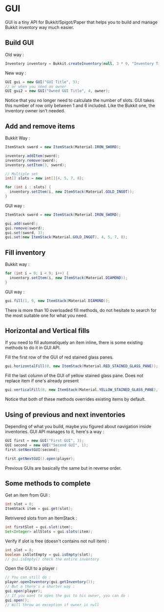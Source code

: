 # GUI
  
GUI is a tiny API for Bukkit/Spigot/Paper that helps you to build and manage Bukkit inventory way much easier.
  
## Build GUI
  
Old way :

```java
Inventory inventory = Bukkit.createInventory(null, 3 * 9, "Inventory Title");
```
  
New way :

```java
GUI gui = new GUI("GUI Title", 3);
// or when you need an owner
GUI gui2 = new GUI("Owned GUI Title", 4, owner);
```
  
Notice that you no longer need to calculate the number of slots. GUI takes this number of row only between 1 and 6 included.
Like the Bukkit one, the inventory owner isn't needed.
  
## Add and remove items
  
Bukkit Way :

```java
ItemStack sword = new ItemStack(Material.IRON_SWORD);

inventory.addItem(sword);
inventory.remove(sword);
inventory.setItem(3, sword);

// Multiple set
int[] slots = new int[]{4, 5, 7, 8};

for (int i : slots) {
  inventory.setItem(i, new ItemStack(Material.GOLD_INGOT));
}
```
  
GUI way :

```java
ItemStack sword = new ItemStack(Material.IRON_SWORD);

gui.add(sword);
gui.remove(sword);
gui.set(sword, 3);
gui.set(new ItemStack(Material.GOLD_INGOT), 4, 5, 7, 8);
```
  
## Fill inventory
  
Bukkit way :

```java
for (int i = 0; i < 9; i++) {
  inventory.setItem(i, new ItemStack(Material.DIAMOND));
}
```
  
GUI way :

```java
gui.fill(1, 9, new ItemStack(Material.DIAMOND));
```
  
There is more than 10 overloaded fill methods, do not hesitate to search for the most suitable one for what you need.

## Horizontal and Vertical fills

If you need to fill automatiquely an item inline, there is some existing methods to do it in GUI API.
  
Fill the first row of the GUI of red stained glass panes.

```java
gui.horizontalFill(0, new ItemStack(Material.RED_STAINED_GLASS_PANE));
```
  
Fill the last column of the GUI of yellow stained glass pane. Does not replace item if one's already present

```java
gui.verticalFill(8, new ItemStack(Material.YELLOW_STAINED_GLASS_PANE), false);
```
  
Notice that both of these methods overrides existing items by default.
  
## Using of previous and next inventories
  
Depending of what you build, maybe you figured about navigation inside inventories. GUI API manages to it, here's a way :

```java
GUI first = new GUI("First GUI", 3);
GUI second = new GUI("Second GUI", 1);
first.setNextGUI(second);

first.getNextGUI().open(player);
```
  
Previous GUIs are basically the same but in reverse order.
  
## Some methods to complete
  
Get an item from GUI :

```java
int slot = 0;
ItemStack item = gui.get(slot);
```
  
Retrivered slots from an ItemStack :

```java
int firstSlot = gui.slot(item);
Set<Integer> allSlots = gui.slots(item);
```
  
Verify if slot is free (doesn't contains not null item) :

```java
int slot = 8;
boolean isSlotEmpty = gui.isEmpty(slot);
// gui.isEmpty() check the entire inventory
```
  
Open the GUI to a player :

```java
// You can still do :
player.openInventory(gui.getInventory());
// But a there's a shorter way :
gui.open(player);
// If you want to open the gui to his owner, you can do :
gui.open();
// Will throw an exception if owner is null
```
